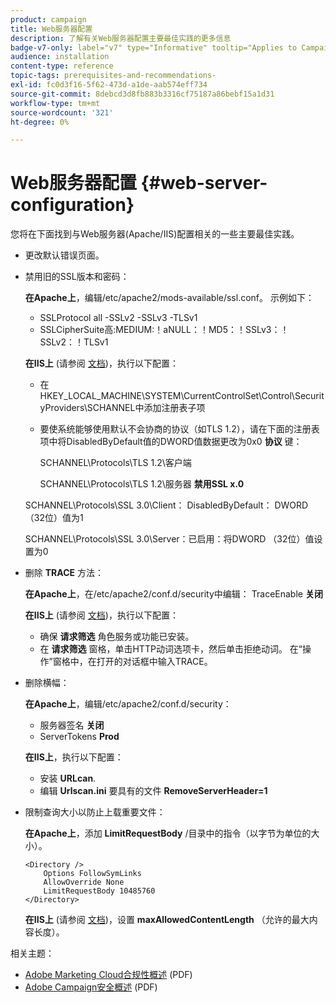 ```yaml
---
product: campaign
title: Web服务器配置
description: 了解有关Web服务器配置主要最佳实践的更多信息
badge-v7-only: label="v7" type="Informative" tooltip="Applies to Campaign Classic v7 only"
audience: installation
content-type: reference
topic-tags: prerequisites-and-recommendations-
exl-id: fc0d3f16-5f62-473d-a1de-aab574eff734
source-git-commit: 8debcd3d8fb883b3316cf75187a86bebf15a1d31
workflow-type: tm+mt
source-wordcount: '321'
ht-degree: 0%

---
```


# Web服务器配置 {#web-server-configuration}



您将在下面找到与Web服务器(Apache/IIS)配置相关的一些主要最佳实践。

* 更改默认错误页面。

* 禁用旧的SSL版本和密码：

   **在Apache上**，编辑/etc/apache2/mods-available/ssl.conf。 示例如下：

   * SSLProtocol all -SSLv2 -SSLv3 -TLSv1
   * SSLCipherSuite高:MEDIUM:！aNULL：！MD5：！SSLv3：！SSLv2：！TLSv1

   **在IIS上** (请参阅 [文档](https://support.microsoft.com/en-us/kb/245030))，执行以下配置：

   * 在HKEY_LOCAL_MACHINE\SYSTEM\CurrentControlSet\Control\SecurityProviders\SCHANNEL中添加注册表子项
   * 要使系统能够使用默认不会协商的协议（如TLS 1.2），请在下面的注册表项中将DisabledByDefault值的DWORD值数据更改为0x0 **协议** 键：

      SCHANNEL\Protocols\TLS 1.2\客户端

      SCHANNEL\Protocols\TLS 1.2\服务器
   **禁用SSL x.0**

   SCHANNEL\Protocols\SSL 3.0\Client： DisabledByDefault： DWORD （32位）值为1

   SCHANNEL\Protocols\SSL 3.0\Server：已启用：将DWORD （32位）值设置为0

* 删除 **TRACE** 方法：

   **在Apache上**，在/etc/apache2/conf.d/security中编辑： TraceEnable **关闭**

   **在IIS上** (请参阅 [文档](https://www.iis.net/configreference/system.webserver/security/requestfiltering/verbs))，执行以下配置：

   * 确保 **请求筛选** 角色服务或功能已安装。
   * 在 **请求筛选** 窗格，单击HTTP动词选项卡，然后单击拒绝动词。 在“操作”窗格中，在打开的对话框中输入TRACE。

* 删除横幅：

   **在Apache上**，编辑/etc/apache2/conf.d/security：

   * 服务器签名 **关闭**
   * ServerTokens **Prod**

   **在IIS上**，执行以下配置：

   * 安装 **URLcan**.
   * 编辑 **Urlscan.ini** 要具有的文件 **RemoveServerHeader=1**


* 限制查询大小以防止上载重要文件：

   **在Apache上**，添加 **LimitRequestBody** /目录中的指令（以字节为单位的大小）。

   ```
   <Directory />
       Options FollowSymLinks
       AllowOverride None
       LimitRequestBody 10485760
   </Directory>
   ```

   **在IIS上** (请参阅 [文档](https://www.iis.net/configreference/system.webserver/security/requestfiltering/requestlimits))，设置 **maxAllowedContentLength** （允许的最大内容长度）。

相关主题：

* [Adobe Marketing Cloud合规性概述](https://experienceleague.adobe.com/docs/core-services/assets/Adobe-Marketing-Cloud-Privacy-and-Security-Overview.pdf) (PDF)
* [Adobe Campaign安全概述](https://www.adobe.com/content/dam/cc/en/security/pdfs/ADB-CampaignSecurity-WP.pdf) (PDF)
